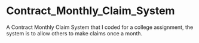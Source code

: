 # Contract_Monthly_Claim_System
A Contract Monthly Claim System that I coded for a college assignment, the system is to allow others to make claims once a month.
